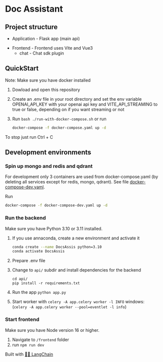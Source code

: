 # Doc Assistant

## Project structure

- Application - Flask app (main api)

<!-- - Extensions - Chrome extension -->

- Frontend - Frontend uses Vite and Vue3
  - chat - Chat sdk plugin

## QuickStart

Note: Make sure you have docker installed

1. Dowload and open this repository
2. Create an .env file in your root directory and set the env variable OPENAI_API_KEY with your openai api key and  VITE_API_STREAMING to true or false, depending on if you want streaming or not
3. Run `bash ./run-with-docker-compose.sh` or run

   ```bash
   docker-compose -f docker-compose.yaml up -d
   ```

To stop just run Ctrl + C

## Development environments

### Spin up mongo and redis and qdrant

For development only 3 containers are used from docker-compose.yaml (by deleting all services except for redis, mongo, qdrant).
See file [docker-compose-dev.yaml](./docker-compose-dev.yaml).

Run

```bash
docker-compose -f docker-compose-dev.yaml up -d
```

### Run the backend

Make sure you have Python 3.10 or 3.11 installed.

1. If you use annaconda, create a new environment and activate it

   ```bash
   conda create --name DocsAssis python=3.10
   conda activate DocsAssis
   ```

2. Prepare .env file
3. Change to `api/` subdir and install dependencies for the backend

   ```commandline
   cd api/
   pip install -r requirements.txt
   ```

4. Run the app `python app.py`
5. Start worker with `celery -A app.celery worker -l INFO`
windows: (`celery -A app.celery worker --pool=eventlet -l info`)

### Start frontend

Make sure you have Node version 16 or higher.

1. Navigate to `/frontend` folder
2. run `npm run dev`

Built with [🦜️🔗 LangChain](https://github.com/hwchase17/langchain)
